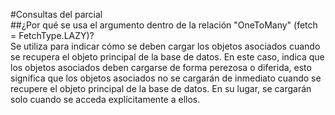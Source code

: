 #Consultas del parcial  
##¿Por qué se usa el argumento dentro de la relación "OneToMany" (fetch = FetchType.LAZY)?  
Se utiliza para indicar cómo se deben cargar los objetos asociados cuando se recupera el objeto principal de la base de datos. En este caso, indica que los objetos asociados deben cargarse de forma perezosa o diferida, esto significa que  los objetos asociados no se cargarán de inmediato cuando se recupere el objeto principal de la base de datos. En su lugar, se cargarán solo cuando se acceda explícitamente a ellos.
